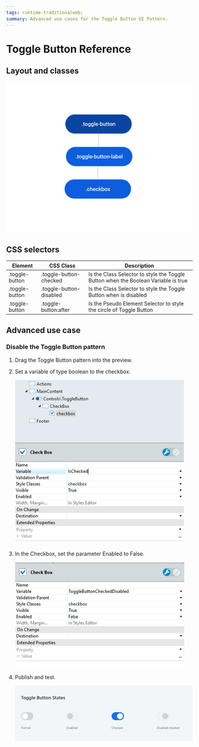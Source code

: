 ```yaml
---
tags: runtime-traditionalweb;
summary: Advanced use cases for the Toggle Button UI Pattern.
---
```


# Toggle Button Reference

## Layout and classes

![](<images/togglebutton-3-diag.png>)

## CSS selectors

| **Element** |  **CSS Class** |  **Description**  |
| ---|---|---
| .toggle-button | .toggle-button-checked | Is the Class Selector to style the Toggle Button when the Boolean Variable is true |
| .toggle-button | .toggle-button-disabled | Is the Class Selector to style the Toggle Button when is disabled |
| .toggle-button | .toggle-button:after | Is the Pseudo Element Selector to style the circle of Toggle Button |


## Advanced use case

### Disable the Toggle Button pattern

1. Drag the Toggle Button pattern into the preview.

1. Set a variable of type boolean to the checkbox.

    ![](<images/togglebutton-1-ss.png>)

1. In the Checkbox, set the parameter Enabled to False.

    ![](<images/togglebutton-4-ss.png>)

1. Publish and test.

    ![](<images/togglebutton-5-ss.png>)